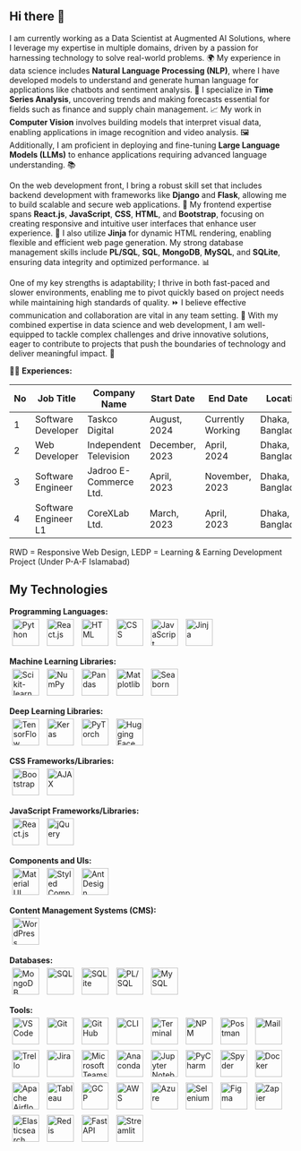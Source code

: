## Hi there 👋

I am currently working as a Data Scientist at Augmented AI Solutions, where I leverage my expertise in multiple domains, driven by a passion for harnessing technology to solve real-world problems. 🌍 My experience in data science includes **Natural Language Processing (NLP)**, where I have developed models to understand and generate human language for applications like chatbots and sentiment analysis. 🤖 I specialize in **Time Series Analysis**, uncovering trends and making forecasts essential for fields such as finance and supply chain management. 📈 My work in **Computer Vision** involves building models that interpret visual data, enabling applications in image recognition and video analysis. 🖼️ Additionally, I am proficient in deploying and fine-tuning **Large Language Models (LLMs)** to enhance applications requiring advanced language understanding. 📚

On the web development front, I bring a robust skill set that includes backend development with frameworks like **Django** and **Flask**, allowing me to build scalable and secure web applications. 🔧 My frontend expertise spans **React.js**, **JavaScript**, **CSS**, **HTML**, and **Bootstrap**, focusing on creating responsive and intuitive user interfaces that enhance user experience. 🎨 I also utilize **Jinja** for dynamic HTML rendering, enabling flexible and efficient web page generation. My strong database management skills include **PL/SQL**, **SQL**, **MongoDB**, **MySQL**, and **SQLite**, ensuring data integrity and optimized performance. 📊

One of my key strengths is adaptability; I thrive in both fast-paced and slower environments, enabling me to pivot quickly based on project needs while maintaining high standards of quality. ⏩ I believe effective communication and collaboration are vital in any team setting. 🤝 With my combined expertise in data science and web development, I am well-equipped to tackle complex challenges and drive innovative solutions, eager to contribute to projects that push the boundaries of technology and deliver meaningful impact. 🚀

👨‍💼 **Experiences:**

| No | Job Title                      | Company Name                     | Start Date     | End Date          | Location             |
|----|--------------------------------|----------------------------------|-----------------|-------------------|----------------------|
| 1  | Software Developer             | Taskco Digital                   | August, 2024    | Currently Working  | Dhaka, Bangladesh     |
| 2  | Web Developer                  | Independent Television            | December, 2023  | April, 2024       | Dhaka, Bangladesh     |
| 3  | Software Engineer              | Jadroo E-Commerce Ltd.           | April, 2023     | November, 2023    | Dhaka, Bangladesh     |
| 4  | Software Engineer L1           | CoreXLab Ltd.                    | March, 2023     | April, 2023       | Dhaka, Bangladesh     |

RWD = Responsive Web Design, LEDP = Learning & Earning Development Project (Under P-A-F Islamabad)

## My Technologies

**Programming Languages:**  
<span style="display:inline-block; margin:5px;"><img src="https://img.icons8.com/color/48/000000/python--v1.png" width="48" alt="Python"/></span>
<span style="display:inline-block; margin:5px;"><img src="https://img.icons8.com/ultraviolet/40/000000/react.png" width="48" alt="React.js"/></span>
<span style="display:inline-block; margin:5px;"><img src="https://img.icons8.com/color/48/000000/html-5.png" width="48" alt="HTML"/></span>
<span style="display:inline-block; margin:5px;"><img src="https://img.icons8.com/color/48/000000/css3.png" width="48" alt="CSS"/></span>
<span style="display:inline-block; margin:5px;"><img src="https://img.icons8.com/color/48/000000/javascript--v1.png" width="48" alt="JavaScript"/></span>
<span style="display:inline-block; margin:5px;"><img src="https://jinja.palletsprojects.com/en/3.1.x/_images/jinja-logo.png" width="48" alt="Jinja"/></span>

**Machine Learning Libraries:**  
<span style="display:inline-block; margin:5px;"><img src="https://img.icons8.com/color/48/000000/scikit-learn.png" width="48" alt="Scikit-learn"/></span>
<span style="display:inline-block; margin:5px;"><img src="https://img.icons8.com/ios/50/000000/numpy.png" width="48" alt="NumPy"/></span>
<span style="display:inline-block; margin:5px;"><img src="https://img.icons8.com/ios/50/000000/pandas.png" width="48" alt="Pandas"/></span>
<span style="display:inline-block; margin:5px;"><img src="https://img.icons8.com/ios/50/000000/matplotlib.png" width="48" alt="Matplotlib"/></span>
<span style="display:inline-block; margin:5px;"><img src="https://img.icons8.com/ios/50/000000/seaborn.png" width="48" alt="Seaborn"/></span>

**Deep Learning Libraries:**  
<span style="display:inline-block; margin:5px;"><img src="https://img.icons8.com/ios/50/000000/tensorflow.png" width="48" alt="TensorFlow"/></span>
<span style="display:inline-block; margin:5px;"><img src="https://img.icons8.com/ios/50/000000/keras.png" width="48" alt="Keras"/></span>
<span style="display:inline-block; margin:5px;"><img src="https://img.icons8.com/ios/50/000000/pytorch.png" width="48" alt="PyTorch"/></span>
<span style="display:inline-block; margin:5px;"><img src="https://img.icons8.com/ios/50/000000/hugging-face.png" width="48" alt="Hugging Face"/></span>

**CSS Frameworks/Libraries:**  
<span style="display:inline-block; margin:5px;"><img src="https://img.icons8.com/color/48/000000/bootstrap.png" width="48" alt="Bootstrap"/></span>
<span style="display:inline-block; margin:5px;"><img src="https://img.icons8.com/ios/50/000000/ajax.png" width="48" alt="AJAX"/></span>

**JavaScript Frameworks/Libraries:**  
<span style="display:inline-block; margin:5px;"><img src="https://img.icons8.com/ultraviolet/40/000000/react.png" width="48" alt="React.js"/></span>
<span style="display:inline-block; margin:5px;"><img src="https://img.icons8.com/ios/50/000000/jquery.png" width="48" alt="jQuery"/></span>

**Components and UIs:**  
<span style="display:inline-block; margin:5px;"><img src="https://img.icons8.com/color/48/000000/material-ui.png" width="48" alt="Material UI"/></span>
<span style="display:inline-block; margin:5px;"><img src="https://img.icons8.com/ios/50/000000/styled-components.png" width="48" alt="Styled Components"/></span>
<span style="display:inline-block; margin:5px;"><img src="https://img.icons8.com/ios/50/000000/ant-design.png" width="48" alt="Ant Design"/></span>

**Content Management Systems (CMS):**  
<span style="display:inline-block; margin:5px;"><img src="https://img.icons8.com/ios/50/000000/wordpress.png" width="48" alt="WordPress"/></span>

**Databases:**  
<span style="display:inline-block; margin:5px;"><img src="https://img.icons8.com/ios/50/000000/mongodb.png" width="48" alt="MongoDB"/></span>
<span style="display:inline-block; margin:5px;"><img src="https://img.icons8.com/ios/50/000000/sql.png" width="48" alt="SQL"/></span>
<span style="display:inline-block; margin:5px;"><img src="https://img.icons8.com/ios/50/000000/sqlite.png" width="48" alt="SQLite"/></span>
<span style="display:inline-block; margin:5px;"><img src="https://img.icons8.com/ios/50/000000/plsql.png" width="48" alt="PL/SQL"/></span>
<span style="display:inline-block; margin:5px;"><img src="https://img.icons8.com/ios/50/000000/mysql.png" width="48" alt="MySQL"/></span>

**Tools:**  
<span style="display:inline-block; margin:5px;"><img src="https://img.icons8.com/ios/50/000000/visual-studio-code.png" width="48" alt="VS Code"/></span>
<span style="display:inline-block; margin:5px;"><img src="https://img.icons8.com/ios/50/000000/git.png" width="48" alt="Git"/></span>
<span style="display:inline-block; margin:5px;"><img src="https://img.icons8.com/ios/50/000000/github.png" width="48" alt="GitHub"/></span>
<span style="display:inline-block; margin:5px;"><img src="https://img.icons8.com/ios/50/000000/cli.png" width="48" alt="CLI"/></span>
<span style="display:inline-block; margin:5px;"><img src="https://img.icons8.com/ios/50/000000/terminal.png" width="48" alt="Terminal"/></span>
<span style="display:inline-block; margin:5px;"><img src="https://img.icons8.com/ios/50/000000/npm.png" width="48" alt="NPM"/></span>
<span style="display:inline-block; margin:5px;"><img src="https://img.icons8.com/ios/50/000000/postman.png" width="48" alt="Postman"/></span>
<span style="display:inline-block; margin:5px;"><img src="https://img.icons8.com/ios/50/000000/mail.png" width="48" alt="Mail"/></span>
<span style="display:inline-block; margin:5px;"><img src="https://img.icons8.com/ios/50/000000/trello.png" width="48" alt="Trello"/></span>
<span style="display:inline-block; margin:5px;"><img src="https://img.icons8.com/ios/50/000000/jira.png" width="48" alt="Jira"/></span>
<span style="display:inline-block; margin:5px;"><img src="https://img.icons8.com/ios/50/000000/microsoft-teams.png" width="48" alt="Microsoft Teams"/></span>
<span style="display:inline-block; margin:5px;"><img src="https://img.icons8.com/ios/50/000000/anaconda.png" width="48" alt="Anaconda"/></span>
<span style="display:inline-block; margin:5px;"><img src="https://img.icons8.com/ios/50/000000/jupyter.png" width="48" alt="Jupyter Notebook"/></span>
<span style="display:inline-block; margin:5px;"><img src="https://img.icons8.com/ios/50/000000/pycharm.png" width="48" alt="PyCharm"/></span>
<span style="display:inline-block; margin:5px;"><img src="https://img.icons8.com/ios/50/000000/spyder.png" width="48" alt="Spyder"/></span>
<span style="display:inline-block; margin:5px;"><img src="https://img.icons8.com/ios/50/000000/docker.png" width="48" alt="Docker"/></span>
<span style="display:inline-block; margin:5px;"><img src="https://img.icons8.com/ios/50/000000/apache-airflow.png" width="48" alt="Apache Airflow"/></span>
<span style="display:inline-block; margin:5px;"><img src="https://img.icons8.com/ios/50/000000/tableau.png" width="48" alt="Tableau"/></span>
<span style="display:inline-block; margin:5px;"><img src="https://img.icons8.com/ios/50/000000/google-cloud-platform.png" width="48" alt="GCP"/></span>
<span style="display:inline-block; margin:5px;"><img src="https://img.icons8.com/ios/50/000000/aws.png" width="48" alt="AWS"/></span>
<span style="display:inline-block; margin:5px;"><img src="https://img.icons8.com/ios/50/000000/microsoft-azure.png" width="48" alt="Azure"/></span>
<span style="display:inline-block; margin:5px;"><img src="https://img.icons8.com/ios/50/000000/selenium.png" width="48" alt="Selenium"/></span>
<span style="display:inline-block; margin:5px;"><img src="https://img.icons8.com/ios/50/000000/figma.png" width="48" alt="Figma"/></span>
<span style="display:inline-block; margin:5px;"><img src="https://img.icons8.com/ios/50/000000/zapier.png" width="48" alt="Zapier"/></span>
<span style="display:inline-block; margin:5px;"><img src="https://img.icons8.com/ios/50/000000/elasticsearch.png" width="48" alt="Elasticsearch"/></span>
<span style="display:inline-block; margin:5px;"><img src="https://img.icons8.com/ios/50/000000/redis.png" width="48" alt="Redis"/></span>
<span style="display:inline-block; margin:5px;"><img src="https://img.icons8.com/ios/50/000000/fastapi.png" width="48" alt="FastAPI"/></span>
<span style="display:inline-block; margin:5px;"><img src="https://img.icons8.com/ios/50/000000/streamlit.png" width="48" alt="Streamlit"/></span>
